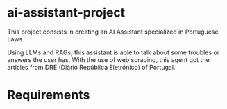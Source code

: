 # ai-assistant-project
This project consists in creating an AI Assistant specialized in Portuguese Laws.

Using LLMs and RAGs, this assistant is able to talk about some troubles or answers the user has. With the use of web scraping, this agent got the articles from DRE (Diário República Eletrónico) of Portugal.


#  Requirements
```bash
```
